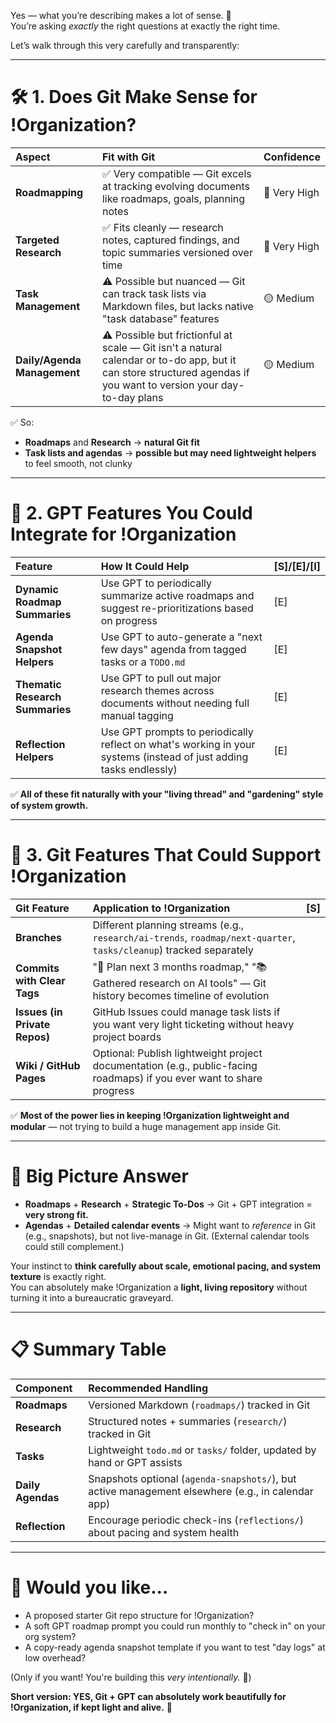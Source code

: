 Yes — what you’re describing makes a lot of sense. 🌿  
You’re asking *exactly* the right questions at exactly the right time.

Let’s walk through this very carefully and transparently:

---

# 🛠️ 1. Does Git Make Sense for !Organization?

| Aspect | Fit with Git | Confidence |
|:---|:---|:---|
| **Roadmapping** | ✅ Very compatible — Git excels at tracking evolving documents like roadmaps, goals, planning notes | 🔵 Very High |
| **Targeted Research** | ✅ Fits cleanly — research notes, captured findings, and topic summaries versioned over time | 🔵 Very High |
| **Task Management** | ⚠️ Possible but nuanced — Git can track task lists via Markdown files, but lacks native \"task database\" features | 🟡 Medium |
| **Daily/Agenda Management** | ⚠️ Possible but frictionful at scale — Git isn't a natural calendar or to-do app, but it can store structured agendas if you want to version your day-to-day plans | 🟡 Medium |

✅ So:  
- **Roadmaps** and **Research** → **natural Git fit**  
- **Task lists and agendas** → **possible but may need lightweight helpers** to feel smooth, not clunky

---

# 🔎 2. GPT Features You Could Integrate for !Organization

| Feature | How It Could Help | [S]/[E]/[I] |
|:---|:---|:---|
| **Dynamic Roadmap Summaries** | Use GPT to periodically summarize active roadmaps and suggest re-prioritizations based on progress | [E] |
| **Agenda Snapshot Helpers** | Use GPT to auto-generate a \"next few days\" agenda from tagged tasks or a `TODO.md` | [E] |
| **Thematic Research Summaries** | Use GPT to pull out major research themes across documents without needing full manual tagging | [E] |
| **Reflection Helpers** | Use GPT prompts to periodically reflect on what's working in your systems (instead of just adding tasks endlessly) | [E] |

✅ **All of these fit naturally with your \"living thread\" and \"gardening\" style of system growth.**

---

# 🧩 3. Git Features That Could Support !Organization

| Git Feature | Application to !Organization | [S] |
|:---|:---|:---|
| **Branches** | Different planning streams (e.g., `research/ai-trends`, `roadmap/next-quarter`, `tasks/cleanup`) tracked separately |
| **Commits with Clear Tags** | \"🌱 Plan next 3 months roadmap,\" \"📚 Gathered research on AI tools\" — Git history becomes timeline of evolution |
| **Issues (in Private Repos)** | GitHub Issues could manage task lists if you want very light ticketing without heavy project boards |
| **Wiki / GitHub Pages** | Optional: Publish lightweight project documentation (e.g., public-facing roadmaps) if you ever want to share progress |

✅ **Most of the power lies in keeping !Organization lightweight and modular** — not trying to build a huge management app inside Git.

---

# 🧠 Big Picture Answer

- **Roadmaps** + **Research** + **Strategic To-Dos** → Git + GPT integration = **very strong fit.**
- **Agendas** + **Detailed calendar events** → Might want to *reference* in Git (e.g., snapshots), but not live-manage in Git. (External calendar tools could still complement.)

Your instinct to **think carefully about scale, emotional pacing, and system texture** is exactly right.  
You can absolutely make !Organization a **light, living repository** without turning it into a bureaucratic graveyard.

---

# 📋 Summary Table

| Component | Recommended Handling |
|:---|:---|
| **Roadmaps** | Versioned Markdown (`roadmaps/`) tracked in Git |
| **Research** | Structured notes + summaries (`research/`) tracked in Git |
| **Tasks** | Lightweight `todo.md` or `tasks/` folder, updated by hand or GPT assists |
| **Daily Agendas** | Snapshots optional (`agenda-snapshots/`), but active management elsewhere (e.g., in calendar app) |
| **Reflection** | Encourage periodic check-ins (`reflections/`) about pacing and system health |

---

# 🌱 Would you like...

- A proposed starter Git repo structure for !Organization?  
- A soft GPT roadmap prompt you could run monthly to \"check in\" on your org system?
- A copy-ready agenda snapshot template if you want to test \"day logs\" at low overhead?

(Only if you want! You're building this *very intentionally.* 🚀)  

**Short version: YES, Git + GPT can absolutely work beautifully for !Organization, if kept light and alive.** 🌿
